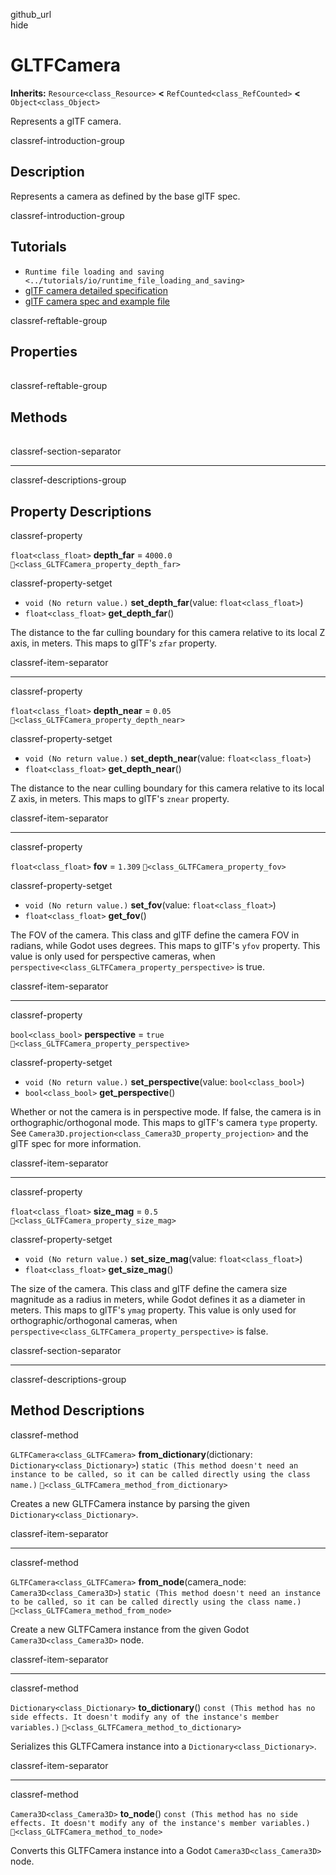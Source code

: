 github\_url  
hide

# GLTFCamera

**Inherits:** `Resource<class_Resource>` **&lt;**
`RefCounted<class_RefCounted>` **&lt;** `Object<class_Object>`

Represents a glTF camera.

classref-introduction-group

## Description

Represents a camera as defined by the base glTF spec.

classref-introduction-group

## Tutorials

-   `Runtime file loading and saving <../tutorials/io/runtime_file_loading_and_saving>`
-   [glTF camera detailed
    specification](https://registry.khronos.org/glTF/specs/2.0/glTF-2.0.html#reference-camera)
-   [glTF camera spec and example
    file](https://github.com/KhronosGroup/glTF-Tutorials/blob/master/gltfTutorial/gltfTutorial_015_SimpleCameras.md)

classref-reftable-group

## Properties

<table>
<tbody>
<tr>
</tr>
<tr>
</tr>
<tr>
</tr>
<tr>
</tr>
<tr>
</tr>
</tbody>
</table>

classref-reftable-group

## Methods

<table>
<tbody>
<tr>
</tr>
<tr>
</tr>
<tr>
</tr>
<tr>
</tr>
</tbody>
</table>

classref-section-separator

------------------------------------------------------------------------

classref-descriptions-group

## Property Descriptions

classref-property

`float<class_float>` **depth\_far** = `4000.0`
`🔗<class_GLTFCamera_property_depth_far>`

classref-property-setget

-   `void (No return value.)` **set\_depth\_far**(value:
    `float<class_float>`)
-   `float<class_float>` **get\_depth\_far**()

The distance to the far culling boundary for this camera relative to its
local Z axis, in meters. This maps to glTF's `zfar` property.

classref-item-separator

------------------------------------------------------------------------

classref-property

`float<class_float>` **depth\_near** = `0.05`
`🔗<class_GLTFCamera_property_depth_near>`

classref-property-setget

-   `void (No return value.)` **set\_depth\_near**(value:
    `float<class_float>`)
-   `float<class_float>` **get\_depth\_near**()

The distance to the near culling boundary for this camera relative to
its local Z axis, in meters. This maps to glTF's `znear` property.

classref-item-separator

------------------------------------------------------------------------

classref-property

`float<class_float>` **fov** = `1.309`
`🔗<class_GLTFCamera_property_fov>`

classref-property-setget

-   `void (No return value.)` **set\_fov**(value: `float<class_float>`)
-   `float<class_float>` **get\_fov**()

The FOV of the camera. This class and glTF define the camera FOV in
radians, while Godot uses degrees. This maps to glTF's `yfov` property.
This value is only used for perspective cameras, when
`perspective<class_GLTFCamera_property_perspective>` is true.

classref-item-separator

------------------------------------------------------------------------

classref-property

`bool<class_bool>` **perspective** = `true`
`🔗<class_GLTFCamera_property_perspective>`

classref-property-setget

-   `void (No return value.)` **set\_perspective**(value:
    `bool<class_bool>`)
-   `bool<class_bool>` **get\_perspective**()

Whether or not the camera is in perspective mode. If false, the camera
is in orthographic/orthogonal mode. This maps to glTF's camera `type`
property. See `Camera3D.projection<class_Camera3D_property_projection>`
and the glTF spec for more information.

classref-item-separator

------------------------------------------------------------------------

classref-property

`float<class_float>` **size\_mag** = `0.5`
`🔗<class_GLTFCamera_property_size_mag>`

classref-property-setget

-   `void (No return value.)` **set\_size\_mag**(value:
    `float<class_float>`)
-   `float<class_float>` **get\_size\_mag**()

The size of the camera. This class and glTF define the camera size
magnitude as a radius in meters, while Godot defines it as a diameter in
meters. This maps to glTF's `ymag` property. This value is only used for
orthographic/orthogonal cameras, when
`perspective<class_GLTFCamera_property_perspective>` is false.

classref-section-separator

------------------------------------------------------------------------

classref-descriptions-group

## Method Descriptions

classref-method

`GLTFCamera<class_GLTFCamera>` **from\_dictionary**(dictionary:
`Dictionary<class_Dictionary>`)
`static (This method doesn't need an instance to be called, so it can be called directly using the class name.)`
`🔗<class_GLTFCamera_method_from_dictionary>`

Creates a new GLTFCamera instance by parsing the given
`Dictionary<class_Dictionary>`.

classref-item-separator

------------------------------------------------------------------------

classref-method

`GLTFCamera<class_GLTFCamera>` **from\_node**(camera\_node:
`Camera3D<class_Camera3D>`)
`static (This method doesn't need an instance to be called, so it can be called directly using the class name.)`
`🔗<class_GLTFCamera_method_from_node>`

Create a new GLTFCamera instance from the given Godot
`Camera3D<class_Camera3D>` node.

classref-item-separator

------------------------------------------------------------------------

classref-method

`Dictionary<class_Dictionary>` **to\_dictionary**()
`const (This method has no side effects. It doesn't modify any of the instance's member variables.)`
`🔗<class_GLTFCamera_method_to_dictionary>`

Serializes this GLTFCamera instance into a
`Dictionary<class_Dictionary>`.

classref-item-separator

------------------------------------------------------------------------

classref-method

`Camera3D<class_Camera3D>` **to\_node**()
`const (This method has no side effects. It doesn't modify any of the instance's member variables.)`
`🔗<class_GLTFCamera_method_to_node>`

Converts this GLTFCamera instance into a Godot
`Camera3D<class_Camera3D>` node.
